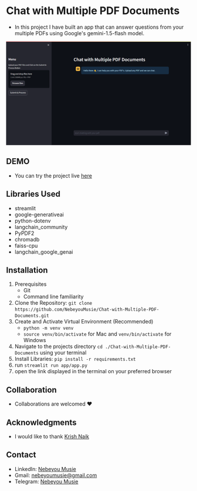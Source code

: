# Chat with Multiple PDF Documents
 - In this project I have built an app that can answer questions from your multiple PDFs using Google's gemini-1.5-flash model.

![Chat with PDFs UI Image](./images/chat%20with%20pdf%20image.png)

## DEMO
 - You can try the project live [here](https://8501-01j0bv4h1g771v2shtqjfpr66t.cloudspaces.litng.ai/)

## Libraries Used
 - streamlit
 - google-generativeai
 - python-dotenv
 - langchain_community
 - PyPDF2
 - chromadb
 - faiss-cpu
 - langchain_google_genai

## Installation
 1. Prerequisites
    - Git
    - Command line familiarity
 2. Clone the Repository: `git clone https://github.com/NebeyouMusie/Chat-with-Multiple-PDF-Documents.git`
 3. Create and Activate Virtual Environment (Recommended)
    - `python -m venv venv`
    - `source venv/bin/activate` for Mac and `venv/bin/activate` for Windows
 4. Navigate to the projects directory `cd ./Chat-with-Multiple-PDF-Documents` using your terminal
 5. Install Libraries: `pip install -r requirements.txt`
 6. run `streamlit run app/app.py`
 7. open the link displayed in the terminal on your preferred browser

## Collaboration
- Collaborations are welcomed ❤️

## Acknowledgments
 - I would like to thank [Krish Naik](https://www.youtube.com/@krishnaik06)
   
## Contact
 - LinkedIn: [Nebeyou Musie](https://www.linkedin.com/in/nebeyou-musie)
 - Gmail: nebeyoumusie@gmail.com
 - Telegram: [Nebeyou Musie](https://t.me/NebeyouMusie)